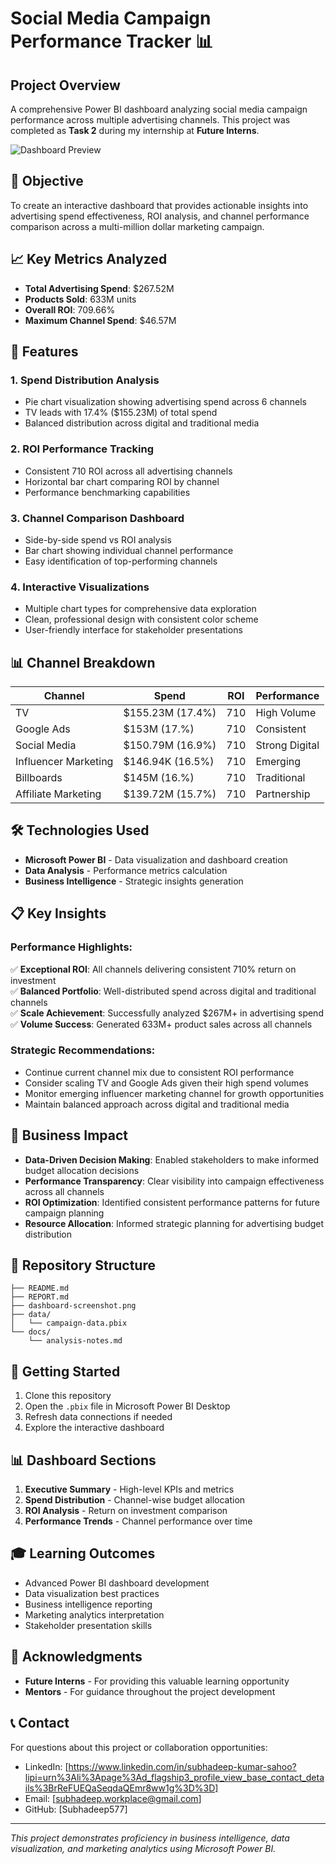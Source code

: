 # Social Media Campaign Performance Tracker 📊

## Project Overview
A comprehensive Power BI dashboard analyzing social media campaign performance across multiple advertising channels. This project was completed as **Task 2** during my internship at **Future Interns**.

![Dashboard Preview](dashboard-screenshot.png)

## 🎯 Objective
To create an interactive dashboard that provides actionable insights into advertising spend effectiveness, ROI analysis, and channel performance comparison across a multi-million dollar marketing campaign.

## 📈 Key Metrics Analyzed
- **Total Advertising Spend**: $267.52M
- **Products Sold**: 633M units
- **Overall ROI**: 709.66%
- **Maximum Channel Spend**: $46.57M

## 🚀 Features

### 1. **Spend Distribution Analysis**
- Pie chart visualization showing advertising spend across 6 channels
- TV leads with 17.4% ($155.23M) of total spend
- Balanced distribution across digital and traditional media

### 2. **ROI Performance Tracking**
- Consistent 710 ROI across all advertising channels
- Horizontal bar chart comparing ROI by channel
- Performance benchmarking capabilities

### 3. **Channel Comparison Dashboard**
- Side-by-side spend vs ROI analysis
- Bar chart showing individual channel performance
- Easy identification of top-performing channels

### 4. **Interactive Visualizations**
- Multiple chart types for comprehensive data exploration
- Clean, professional design with consistent color scheme
- User-friendly interface for stakeholder presentations

## 📊 Channel Breakdown

| Channel | Spend | ROI | Performance |
|---------|--------|-----|-------------|
| TV | $155.23M (17.4%) | 710 | High Volume |
| Google Ads | $153M (17.%) | 710 | Consistent |
| Social Media | $150.79M (16.9%) | 710 | Strong Digital |
| Influencer Marketing | $146.94K (16.5%) | 710 | Emerging |
| Billboards | $145M (16.%) | 710 | Traditional |
| Affiliate Marketing | $139.72M (15.7%) | 710 | Partnership |

## 🛠 Technologies Used
- **Microsoft Power BI** - Data visualization and dashboard creation
- **Data Analysis** - Performance metrics calculation
- **Business Intelligence** - Strategic insights generation

## 📋 Key Insights

### Performance Highlights:
✅ **Exceptional ROI**: All channels delivering consistent 710% return on investment  
✅ **Balanced Portfolio**: Well-distributed spend across digital and traditional channels  
✅ **Scale Achievement**: Successfully analyzed $267M+ in advertising spend  
✅ **Volume Success**: Generated 633M+ product sales across all channels  

### Strategic Recommendations:
- Continue current channel mix due to consistent ROI performance
- Consider scaling TV and Google Ads given their high spend volumes
- Monitor emerging influencer marketing channel for growth opportunities
- Maintain balanced approach across digital and traditional media

## 🎯 Business Impact
- **Data-Driven Decision Making**: Enabled stakeholders to make informed budget allocation decisions
- **Performance Transparency**: Clear visibility into campaign effectiveness across all channels
- **ROI Optimization**: Identified consistent performance patterns for future campaign planning
- **Resource Allocation**: Informed strategic planning for advertising budget distribution

## 📁 Repository Structure
```
├── README.md
├── REPORT.md
├── dashboard-screenshot.png
├── data/
│   └── campaign-data.pbix
└── docs/
    └── analysis-notes.md
```

## 🚀 Getting Started
1. Clone this repository
2. Open the `.pbix` file in Microsoft Power BI Desktop
3. Refresh data connections if needed
4. Explore the interactive dashboard

## 📊 Dashboard Sections
1. **Executive Summary** - High-level KPIs and metrics
2. **Spend Distribution** - Channel-wise budget allocation
3. **ROI Analysis** - Return on investment comparison
4. **Performance Trends** - Channel performance over time

## 🎓 Learning Outcomes
- Advanced Power BI dashboard development
- Data visualization best practices
- Business intelligence reporting
- Marketing analytics interpretation
- Stakeholder presentation skills

## 🤝 Acknowledgments
- **Future Interns** - For providing this valuable learning opportunity
- **Mentors** - For guidance throughout the project development

## 📞 Contact
For questions about this project or collaboration opportunities:
- LinkedIn: [https://www.linkedin.com/in/subhadeep-kumar-sahoo?lipi=urn%3Ali%3Apage%3Ad_flagship3_profile_view_base_contact_details%3BrReFUEQaSeqdaQEmr8ww1g%3D%3D]
- Email: [subhadeep.workplace@gmail.com]
- GitHub: [Subhadeep577]

---

*This project demonstrates proficiency in business intelligence, data visualization, and marketing analytics using Microsoft Power BI.*
